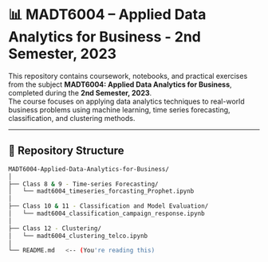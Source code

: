 # 📊 MADT6004 – Applied Data Analytics for Business - 2nd Semester, 2023


This repository contains coursework, notebooks, and practical exercises from the subject **MADT6004: Applied Data Analytics for Business**, completed during the **2nd Semester, 2023**.  
The course focuses on applying data analytics techniques to real-world business problems using machine learning, time series forecasting, classification, and clustering methods.

---

## 📁 Repository Structure

```bash
MADT6004-Applied-Data-Analytics-for-Business/
│
├── Class 8 & 9 - Time-series Forecasting/
│   └── madt6004_timeseries_forcasting_Prophet.ipynb
│
├── Class 10 & 11 - Classification and Model Evaluation/
│   └── madt6004_classification_campaign_response.ipynb
│
├── Class 12 - Clustering/
│   └── madt6004_clustering_telco.ipynb
│
└── README.md   <-- (You're reading this)
```
